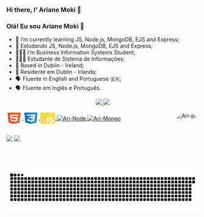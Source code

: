 ### Hi there, I' Ariane Moki 👋 
### Olá! Eu sou Ariane Moki 👋

- 🌱 I’m currently learning JS, Node.js, MongoDB, EJS and Express; 
- 🌱 Estudando JS, Node.js, MongoDB, EJS and Express;
- 👩🏻‍🎓 I’m Business Information Systems Student; 
- 👩🏻‍🎓 Estudante de Sistema de Informações; 
- 📍 Based in Dublin - Ireland; 
- 📍 Residente em Dublin - Irlanda;
- 🗣️ Fluente in English and Portuguese 🇧🇷; 
- 🗣️ Fluente em Inglês e Português.

<div align="center">
  <a href="https://github.com/anairamoki">
  <img height="180em" src="https://github-readme-stats.vercel.app/api?username=anairamoki&show_icons=true&theme=cobalt&include_all_commits=true&count_private=true"/>
  <img height="180em" src="https://github-readme-stats.vercel.app/api/top-langs/?username=anairamoki&layout=compact&langs_count=7&theme=cobalt"/>
</div>
<div style="display: inline_block"><br>
  <img align="center" alt="Ari-HTML" height="30" width="40" src="https://raw.githubusercontent.com/devicons/devicon/master/icons/html5/html5-original.svg">
  <img align="center" alt="Ari-CSS" height="30" width="40" src="https://raw.githubusercontent.com/devicons/devicon/master/icons/css3/css3-original.svg">
  <img align="center" alt="Ari-Js" height="30" width="40" src="https://raw.githubusercontent.com/devicons/devicon/master/icons/javascript/javascript-plain.svg">
  <img align="center" alt="Ari-Node" height="30" width="40" src="https://cdn.jsdelivr.net/gh/devicons/devicon/icons/nodejs/nodejs-original.svg">
  <img align="center" alt="Ari-Mongo" height="30" width="40" src="https://cdn.jsdelivr.net/gh/devicons/devicon/icons/mongodb/mongodb-original-wordmark.svg">
  <img align="right" alt="Ari-pic" height="150" style="border-radius:50px;" src="https://stephensontam.files.wordpress.com/2018/05/programming-cat.gif?w=620">
</div>

 ##
 
<div>  
  <a href = "mailto:ariane.moki@msn.com"><img src="https://img.shields.io/badge/Microsoft_Outlook-0078D4?style=for-the-badge&logo=microsoft-outlook&logoColor=white" target="_blank"></a>
  <a href="https://www.linkedin.com/in/amoki/" target="_blank"><img src="https://img.shields.io/badge/-LinkedIn-%230077B5?style=for-the-badge&logo=linkedin&logoColor=white" target="_blank"></a> 
 
  ![Snake animation](https://github.com/anairamoki/anairamoki/blob/output/github-contribution-grid-snake.svg)
 
</div>
